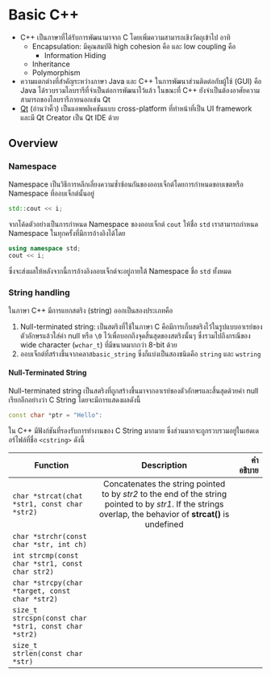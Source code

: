 # Basic C++

- C++ เป็นภาษาที่ได้รับการพัฒนามาจาก C โดยเพิ่มความสามารถเชิงวัตถุเข้าไป อาทิ
	- Encapsulation: มีคุณสมบัติ high cohesion คือ และ low coupling คือ
		- Information Hiding
	- Inheritance
	- Polymorphism
- ความแตกต่างที่สำคัญระหว่างภาษา Java และ C++ ในการพัฒนาส่วนติดต่อกับผู้ใช้ (GUI) คือ Java ได้รวบรวมไลบรารีที่จำเป็นต่อการพัฒนาไว้แล้ว ในขณะที่ C++ ยังจำเป็นต้องอาศัยความสามารถของไลบรารีภายนอกเช่น Qt
- [Qt](http://qt-project.org/) (อ่านว่าคิ๊ว) เป็นแอพพลิเคชันแบบ cross-platform ที่ทำหน้าที่เป็น UI framework และมี Qt Creator เป็น Qt IDE ด้วย

## Overview

### Namespace

Namespace เป็นวิธีการหลีกเลี่ยงความซ้ำซ้อนกันของออบเจ็กต์โดยการกำหนดขอบเขตหรือ Namespace ที่ออบเจ็กต์นั้นอยู่

```c++
std::cout << i;
```

จากโค้ดตัวอย่างเป็นการกำหนด Namespace ของออบเจ็กต์ `cout` ให้ชื่อ `std` เราสามารถกำหนด Namespace ในทุกครั้งที่มีการอ้างอิงได้โดย

```c++
using namespace std;
cout << i;
```

ซึ่งจะส่งผลให้หลังจากนี้การอ้างอิงออบเจ็กต์จะอยู่ภายใต้ Namespace ชื่อ `std` ทั้งหมด

### String handling

ในภาษา C++ มีการแยกสตริง (string) ออกเป็นสองประเภทคือ

1. Null-terminated string: เป็นสตริงที่ใช้ในภาษา C คือมีการเก็บสตริงไว้ในรูปแบบอาเรย์ของตัวอักษรแล้วใส่ค่า null หรือ `\0` ไว้เพื่อบอกถึงจุดสิ้นสุดของสตริงนั้นๆ ซึ่งรวมไปถึงกรณีของ wide character (`wchar_t`) ที่มีขนาดมากกว่า 8-bit ด้วย
2. ออบเจ็กต์ที่สร้างขึ้นจากคลาส`basic_string` ซึ่งก็แบ่งเป็นสองชนิดคือ `string` และ `wstring`

#### Null-Terminated String

Null-terminated string เป็นสตริงที่ถูกสร้างขึ้นมาจากอาเรย์ของตัวอักษรและสิ้นสุดด้วยค่า null เรียกอีกอย่างว่า C String โดยจะมีการแสดงผลดังนี้

```c++
const char *ptr = "Hello":
```

ใน C++ มีฟังก์ชันที่รองรับการทำงานของ C String มากมาย ซึ่งส่วนมากจะถูกรวบรวมอยู่ในเฮดเดอร์ไฟล์ที่ชื่อ `<cstring>` ดังนี้

| Function | Description | คำอธิบาย |
| ------------- |:-------------:|-----:|
|`char *strcat(chat *str1, const char *str2)`| Concatenates the string pointed to by *str2* to the end of the string pointed to by *str1*. If the strings overlap, the behavior of **strcat()** is undefined| |
|`char *strchr(const char *str, int ch)`| | |
|`int strcmp(const char *str1, const char str2)`| | |
|`char *strcpy(char *target, const char *str2)`| | |
|`size_t strcspn(const char *str1, const char *str2)`| | |
|`size_t strlen(const char *str)`| | |
